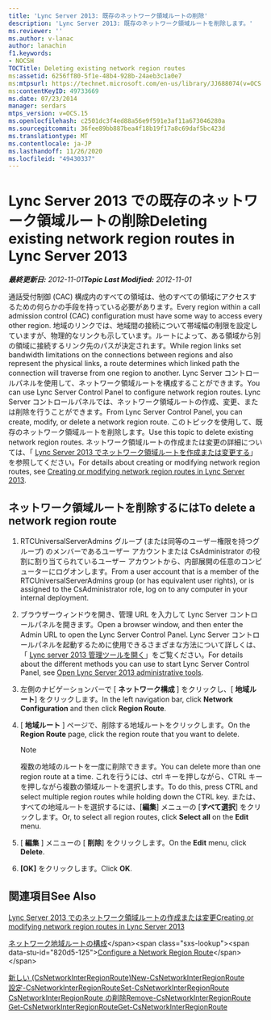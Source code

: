 ```yaml
---
title: 'Lync Server 2013: 既存のネットワーク領域ルートの削除'
description: 'Lync Server 2013: 既存のネットワーク領域ルートを削除します。'
ms.reviewer: ''
ms.author: v-lanac
author: lanachin
f1.keywords:
- NOCSH
TOCTitle: Deleting existing network region routes
ms:assetid: 6256ff80-5f1e-48b4-928b-24aeb3c1a0e7
ms:mtpsurl: https://technet.microsoft.com/en-us/library/JJ688074(v=OCS.15)
ms:contentKeyID: 49733669
ms.date: 07/23/2014
manager: serdars
mtps_version: v=OCS.15
ms.openlocfilehash: c2501dc3f4ed88a56e9f591e3af11a673046280a
ms.sourcegitcommit: 36fee89bb887bea4f18b19f17a8c69daf5bc423d
ms.translationtype: MT
ms.contentlocale: ja-JP
ms.lasthandoff: 11/26/2020
ms.locfileid: "49430337"
---
```

# <a name="deleting-existing-network-region-routes-in-lync-server-2013"></a><span data-ttu-id="820d5-103">Lync Server 2013 での既存のネットワーク領域ルートの削除</span><span class="sxs-lookup"><span data-stu-id="820d5-103">Deleting existing network region routes in Lync Server 2013</span></span>

<div data-xmlns="http://www.w3.org/1999/xhtml">

<div class="topic" data-xmlns="http://www.w3.org/1999/xhtml" data-msxsl="urn:schemas-microsoft-com:xslt" data-cs="https://msdn.microsoft.com/">

<div data-asp="https://msdn2.microsoft.com/asp">



</div>

<div id="mainSection">

<div id="mainBody"><span data-ttu-id="820d5-104">

<span> </span></span><span class="sxs-lookup"><span data-stu-id="820d5-104">

<span> </span></span></span>

<span data-ttu-id="820d5-105">_**最終更新日:** 2012-11-01_</span><span class="sxs-lookup"><span data-stu-id="820d5-105">_**Topic Last Modified:** 2012-11-01_</span></span>

<span data-ttu-id="820d5-106">通話受付制御 (CAC) 構成内のすべての領域は、他のすべての領域にアクセスするための何らかの手段を持っている必要があります。</span><span class="sxs-lookup"><span data-stu-id="820d5-106">Every region within a call admission control (CAC) configuration must have some way to access every other region.</span></span> <span data-ttu-id="820d5-107">地域のリンクでは、地域間の接続について帯域幅の制限を設定していますが、物理的なリンクも示しています。ルートによって、ある領域から別の領域に接続するリンク先のパスが決定されます。</span><span class="sxs-lookup"><span data-stu-id="820d5-107">While region links set bandwidth limitations on the connections between regions and also represent the physical links, a route determines which linked path the connection will traverse from one region to another.</span></span> <span data-ttu-id="820d5-108">Lync Server コントロールパネルを使用して、ネットワーク領域ルートを構成することができます。</span><span class="sxs-lookup"><span data-stu-id="820d5-108">You can use Lync Server Control Panel to configure network region routes.</span></span> <span data-ttu-id="820d5-109">Lync Server コントロールパネルでは、ネットワーク領域ルートの作成、変更、または削除を行うことができます。</span><span class="sxs-lookup"><span data-stu-id="820d5-109">From Lync Server Control Panel, you can create, modify, or delete a network region route.</span></span> <span data-ttu-id="820d5-110">このトピックを使用して、既存のネットワーク領域ルートを削除します。</span><span class="sxs-lookup"><span data-stu-id="820d5-110">Use this topic to delete existing network region routes.</span></span> <span data-ttu-id="820d5-111">ネットワーク領域ルートの作成または変更の詳細については、「 [Lync Server 2013 でネットワーク領域ルートを作成または変更する](lync-server-2013-creating-or-modifying-network-region-routes.md)」を参照してください。</span><span class="sxs-lookup"><span data-stu-id="820d5-111">For details about creating or modifying network region routes, see [Creating or modifying network region routes in Lync Server 2013](lync-server-2013-creating-or-modifying-network-region-routes.md).</span></span>

<div>

## <a name="to-delete-a-network-region-route"></a><span data-ttu-id="820d5-112">ネットワーク領域ルートを削除するには</span><span class="sxs-lookup"><span data-stu-id="820d5-112">To delete a network region route</span></span>

1.  <span data-ttu-id="820d5-113">RTCUniversalServerAdmins グループ (または同等のユーザー権限を持つグループ) のメンバーであるユーザー アカウントまたは CsAdministrator の役割に割り当てられているユーザー アカウントから、内部展開の任意のコンピューターにログオンします。</span><span class="sxs-lookup"><span data-stu-id="820d5-113">From a user account that is a member of the RTCUniversalServerAdmins group (or has equivalent user rights), or is assigned to the CsAdministrator role, log on to any computer in your internal deployment.</span></span>

2.  <span data-ttu-id="820d5-114">ブラウザーウィンドウを開き、管理 URL を入力して Lync Server コントロールパネルを開きます。</span><span class="sxs-lookup"><span data-stu-id="820d5-114">Open a browser window, and then enter the Admin URL to open the Lync Server Control Panel.</span></span> <span data-ttu-id="820d5-115">Lync Server コントロールパネルを起動するために使用できるさまざまな方法について詳しくは、「 [Lync server 2013 管理ツールを開く](lync-server-2013-open-lync-server-administrative-tools.md)」をご覧ください。</span><span class="sxs-lookup"><span data-stu-id="820d5-115">For details about the different methods you can use to start Lync Server Control Panel, see [Open Lync Server 2013 administrative tools](lync-server-2013-open-lync-server-administrative-tools.md).</span></span>

3.  <span data-ttu-id="820d5-116">左側のナビゲーションバーで [ **ネットワーク構成** ] をクリックし、[ **地域ルート**] をクリックします。</span><span class="sxs-lookup"><span data-stu-id="820d5-116">In the left navigation bar, click **Network Configuration** and then click **Region Route**.</span></span>

4.  <span data-ttu-id="820d5-117">[ **地域ルート** ] ページで、削除する地域ルートをクリックします。</span><span class="sxs-lookup"><span data-stu-id="820d5-117">On the **Region Route** page, click the region route that you want to delete.</span></span>
    
    <div>
    

    > [!NOTE]  
    > <span data-ttu-id="820d5-118">複数の地域のルートを一度に削除できます。</span><span class="sxs-lookup"><span data-stu-id="820d5-118">You can delete more than one region route at a time.</span></span> <span data-ttu-id="820d5-119">これを行うには、ctrl キーを押しながら、CTRL キーを押しながら複数の領域ルートを選択します。</span><span class="sxs-lookup"><span data-stu-id="820d5-119">To do this, press CTRL and select multiple region routes while holding down the CTRL key.</span></span> <span data-ttu-id="820d5-120">または、すべての地域ルートを選択するには、[<STRONG>編集</STRONG>] メニューの [<STRONG>すべて選択</STRONG>] をクリックします。</span><span class="sxs-lookup"><span data-stu-id="820d5-120">Or, to select all region routes, click <STRONG>Select all</STRONG> on the <STRONG>Edit</STRONG> menu.</span></span>

    
    </div>

5.  <span data-ttu-id="820d5-121">[ **編集** ] メニューの [ **削除**] をクリックします。</span><span class="sxs-lookup"><span data-stu-id="820d5-121">On the **Edit** menu, click **Delete**.</span></span>

6.  <span data-ttu-id="820d5-122">**[OK]** をクリックします。</span><span class="sxs-lookup"><span data-stu-id="820d5-122">Click **OK**.</span></span>

</div>

<div>

## <a name="see-also"></a><span data-ttu-id="820d5-123">関連項目</span><span class="sxs-lookup"><span data-stu-id="820d5-123">See Also</span></span>


[<span data-ttu-id="820d5-124">Lync Server 2013 でのネットワーク領域ルートの作成または変更</span><span class="sxs-lookup"><span data-stu-id="820d5-124">Creating or modifying network region routes in Lync Server 2013</span></span>](lync-server-2013-creating-or-modifying-network-region-routes.md)  


<span data-ttu-id="820d5-125">[ネットワーク地域ルートの構成](https://technet.microsoft.com/library/gg133706\(v=ocs.15\))</span><span class="sxs-lookup"><span data-stu-id="820d5-125">[Configure a Network Region Route](https://technet.microsoft.com/library/gg133706\(v=ocs.15\))</span></span>  


[<span data-ttu-id="820d5-126">新しい (CsNetworkInterRegionRoute)</span><span class="sxs-lookup"><span data-stu-id="820d5-126">New-CsNetworkInterRegionRoute</span></span>](https://docs.microsoft.com/powershell/module/skype/New-CsNetworkInterRegionRoute)  
[<span data-ttu-id="820d5-127">設定-CsNetworkInterRegionRoute</span><span class="sxs-lookup"><span data-stu-id="820d5-127">Set-CsNetworkInterRegionRoute</span></span>](https://docs.microsoft.com/powershell/module/skype/Set-CsNetworkInterRegionRoute)  
[<span data-ttu-id="820d5-128">CsNetworkInterRegionRoute の削除</span><span class="sxs-lookup"><span data-stu-id="820d5-128">Remove-CsNetworkInterRegionRoute</span></span>](https://docs.microsoft.com/powershell/module/skype/Remove-CsNetworkInterRegionRoute)  
[<span data-ttu-id="820d5-129">Get-CsNetworkInterRegionRoute</span><span class="sxs-lookup"><span data-stu-id="820d5-129">Get-CsNetworkInterRegionRoute</span></span>](https://docs.microsoft.com/powershell/module/skype/Get-CsNetworkInterRegionRoute)  
  

<span data-ttu-id="820d5-130"></div>

</div>

<span> </span>

</div>

</div>

</span><span class="sxs-lookup"><span data-stu-id="820d5-130"></div>

</div>

<span> </span>

</div>

</div>

</span></span></div>

